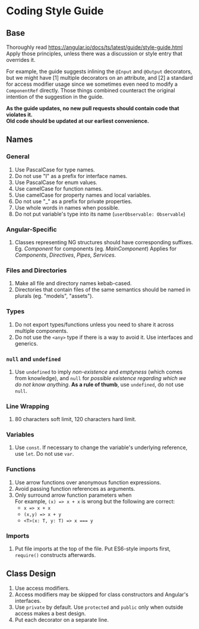 # Coding Style Guide

## Base
Thoroughly read https://angular.io/docs/ts/latest/guide/style-guide.html  
Apply those principles, unless there was a discussion or style entry that overrides it.  

For example, the guide suggests inlining the `@Input` and `@Output` decorators, but we might have [1] multiple decorators on an attribute, and [2] a standard for access modifier usage since we sometimes even need to modify a `ComponentRef` directly. Those things combined counteract the original intention of the suggestion in the guide.

**As the guide updates, no new pull requests should contain code that violates it.  
Old code should be updated at our earliest convenience.**
	
## Names

### General
1. Use PascalCase for type names.
2. Do not use "I" as a prefix for interface names.
3. Use PascalCase for enum values.
4. Use camelCase for function names.
5. Use camelCase for property names and local variables.
6. Do not use "_" as a prefix for private properties.
7. Use whole words in names when possible.
8. Do not put variable's type into its name (`userObservable: Observable`)

### Angular-Specific
1. Classes representing NG structures should have corresponding suffixes.
	Eg. *Component* for components (eg. *MainComponent*)
	Applies for *Components*, *Directives*, *Pipes*, *Services*.

### Files and Directories
1. Make all file and directory names kebab-cased.
2. Directories that contain files of the same semantics should be named in plurals (eg. "models", "assets").

### Types
1. Do not export types/functions unless you need to share it across multiple components.
2. Do not use the `<any>` type if there is a way to avoid it. Use interfaces and generics.

### `null` and `undefined`
1. Use `undefined` to imply *non-existence* and *emptyness* (which comes from knowledge), and `null` for *possible existence regarding which we do not know anything*. **As a rule of thumb**, use `undefined`, do not use `null`.

### Line Wrapping
1. 80 characters soft limit, 120 characters hard limit.

### Variables
1. Use `const`. If necessary to change the variable's underlying reference, use `let`. Do not use `var`.

### Functions
1. Use arrow functions over anonymous function expressions.
2. Avoid passing function references as arguments.
3. Only surround arrow function parameters when  
	For example, `(x) => x + x` is wrong but the following are correct:  
	- `x => x + x`  
	- `(x,y) => x + y`  
	- `<T>(x: T, y: T) => x === y`  

### Imports
1. Put file imports at the top of the file. Put ES6-style imports first, `require()` constructs afterwards.


## Class Design
1. Use access modifiers.
2. Access modifiers may be skipped for class constructors and Angular's interfaces.
3. Use `private` by default. Use `protected` and `public` only when outside access makes a best design.
4. Put each decorator on a separate line.
